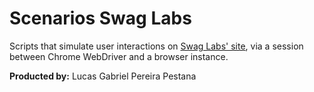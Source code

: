 # Scenarios Swag Labs

Scripts that simulate user interactions on [Swag Labs' site](https://www.saucedemo.com/), via a session between Chrome WebDriver and a browser instance.

__Producted by:__ Lucas Gabriel Pereira Pestana